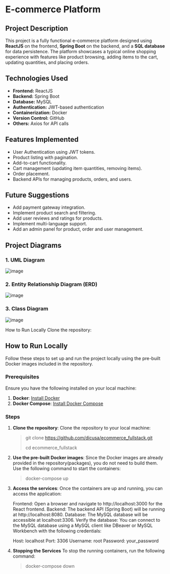 # E-commerce Platform

## Project Description
This project is a fully functional e-commerce platform designed using **ReactJS** on the frontend, **Spring Boot** on the backend, and a **SQL database** for data persistence. The platform showcases a typical online shopping experience with features like product browsing, adding items to the cart, updating quantities, and placing orders.

## Technologies Used
- **Frontend:** ReactJS
- **Backend:** Spring Boot
- **Database:** MySQL
- **Authentication:** JWT-based authentication
- **Containerization:** Docker
- **Version Control:** GitHub
- **Others:** Axios for API calls

## Features Implemented
- User Authentication using JWT tokens.
- Product listing with pagination.
- Add-to-cart functionality.
- Cart management (updating item quantities, removing items).
- Order placement.
- Backend APIs for managing products, orders, and users.

## Future Suggestions
- Add payment gateway integration.
- Implement product search and filtering.
- Add user reviews and ratings for products.
- Implement multi-language support.
- Add an admin panel for product, order and user management.

## Project Diagrams

### 1. UML Diagram
![image](https://github.com/user-attachments/assets/14e141a2-ca9a-4daf-8e90-582a6163494a)

### 2. Entity Relationship Diagram (ERD)
![image](https://github.com/user-attachments/assets/e4905213-33f2-481c-9738-1ed636786bab)

### 3. Class Diagram
![image](https://github.com/user-attachments/assets/c83b2357-ac87-4fe7-8b06-fc34a067fa5d)

How to Run Locally
Clone the repository:

## How to Run Locally

Follow these steps to set up and run the project locally using the pre-built Docker images included in the repository.

### Prerequisites

Ensure you have the following installed on your local machine:

1. **Docker**: [Install Docker](https://docs.docker.com/get-docker/)
2. **Docker Compose**: [Install Docker Compose](https://docs.docker.com/compose/install/)

### Steps

1. **Clone the repository**:
   Clone the repository to your local machine:
   > git clone https://github.com/dicusa/ecommerce_fullstack.git
   > 
   > cd ecommerce_fullstack

2. **Use the pre-built Docker images**:
   Since the Docker images are already provided in the repository(packages), you do not need to build them.
   Use the following command to start the containers:
   >docker-compose up
   
3. **Access the services**:
   Once the containers are up and running, you can access the application:

   Frontend: Open a browser and navigate to http://localhost:3000 for the React frontend.
   Backend: The backend API (Spring Boot) will be running at http://localhost:8080.
   Database: The MySQL database will be accessible at localhost:3306.
   Verify the database: You can connect to the MySQL database using a MySQL client like DBeaver or MySQL Workbench with the following credentials:

    Host: localhost
    Port: 3306
    Username: root
    Password: your_password
   
4. **Stopping the Services**
   To stop the running containers, run the following command:
   > docker-compose down


